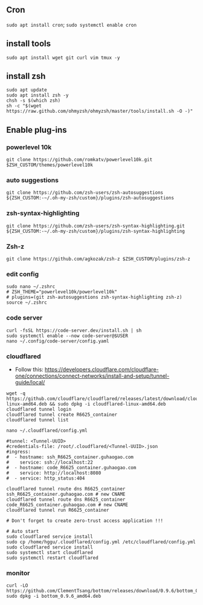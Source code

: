 
## Cron
`sudo apt install cron`; `sudo systemctl enable cron`

## install tools
`sudo apt install wget git curl vim tmux -y`

## install zsh
```
sudo apt update
sudo apt install zsh -y
chsh -s $(which zsh)
sh -c "$(wget https://raw.github.com/ohmyzsh/ohmyzsh/master/tools/install.sh -O -)"
```

## Enable plug-ins
### powerlevel 10k
`git clone https://github.com/romkatv/powerlevel10k.git $ZSH_CUSTOM/themes/powerlevel10k`
### auto suggestions
`git clone https://github.com/zsh-users/zsh-autosuggestions ${ZSH_CUSTOM:-~/.oh-my-zsh/custom}/plugins/zsh-autosuggestions`
### zsh-syntax-highlighting
`git clone https://github.com/zsh-users/zsh-syntax-highlighting.git ${ZSH_CUSTOM:-~/.oh-my-zsh/custom}/plugins/zsh-syntax-highlighting`
### Zsh-z
`git clone https://github.com/agkozak/zsh-z $ZSH_CUSTOM/plugins/zsh-z`
### edit config
```
sudo nano ~/.zshrc
# ZSH_THEME="powerlevel10k/powerlevel10k"
# plugins=(git zsh-autosuggestions zsh-syntax-highlighting zsh-z)
source ~/.zshrc
```

### code server
```shell
curl -fsSL https://code-server.dev/install.sh | sh
sudo systemctl enable --now code-server@$USER
nano ~/.config/code-server/config.yaml
```

### cloudflared
- Follow this: https://developers.cloudflare.com/cloudflare-one/connections/connect-networks/install-and-setup/tunnel-guide/local/
```
wget -q https://github.com/cloudflare/cloudflared/releases/latest/download/cloudflared-linux-amd64.deb && sudo dpkg -i cloudflared-linux-amd64.deb
cloudflared tunnel login
cloudflared tunnel create R6625_container
cloudflared tunnel list

nano ~/.cloudflared/config.yml

#tunnel: <Tunnel-UUID>
#credentials-file: /root/.cloudflared/<Tunnel-UUID>.json
#ingress:
#  - hostname: ssh_R6625_container.guhaogao.com
#    service: ssh://localhost:22
#  - hostname: code_R6625_container.guhaogao.com
#    service: http://localhost:8080
#  - service: http_status:404

cloudflared tunnel route dns R6625_container ssh_R6625_container.guhaogao.com # new CNAME
cloudflared tunnel route dns R6625_container code_R6625_container.guhaogao.com # new CNAME
cloudflared tunnel run R6625_container

# Don't forget to create zero-trust access application !!!

# Auto start
sudo cloudflared service install
sudo cp /home/hggu/.cloudflared/config.yml /etc/cloudflared/config.yml
sudo cloudflared service install
sudo systemctl start cloudflared
sudo systemctl restart cloudflared

```

### monitor
```
curl -LO https://github.com/ClementTsang/bottom/releases/download/0.9.6/bottom_0.9.6_amd64.deb
sudo dpkg -i bottom_0.9.6_amd64.deb
```
